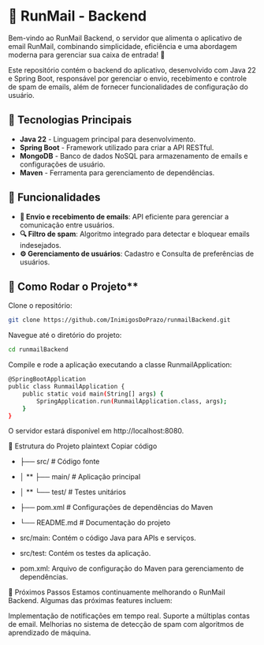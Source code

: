 # 📧 RunMail - Backend
Bem-vindo ao RunMail Backend, o servidor que alimenta o aplicativo de email RunMail, combinando simplicidade, eficiência e uma abordagem moderna para gerenciar sua caixa de entrada! 🚀

Este repositório contém o backend do aplicativo, desenvolvido com Java 22 e Spring Boot, responsável por gerenciar o envio, recebimento e controle de spam de emails, além de fornecer funcionalidades de configuração do usuário.

## 🎨 Tecnologias Principais
- **Java 22** - Linguagem principal para desenvolvimento.
- **Spring Boot** - Framework utilizado para criar a API RESTful.
- **MongoDB** - Banco de dados NoSQL para armazenamento de emails e configurações de usuário.
- **Maven** - Ferramenta para gerenciamento de dependências.

## 🌟 Funcionalidades
- **📩 Envio e recebimento de emails**: API eficiente para gerenciar a comunicação entre usuários.
- **🔍 Filtro de spam**: Algoritmo integrado para detectar e bloquear emails indesejados.
- **⚙️ Gerenciamento de usuários**: Cadastro e Consulta de preferências de usuários.

## 📲 Como Rodar o Projeto**

Clone o repositório:
```bash
git clone https://github.com/InimigosDoPrazo/runmailBackend.git
```    

Navegue até o diretório do projeto:
```bash
cd runmailBackend
``` 

Compile e rode a aplicação executando a classe RunmailApplication:

```bash
@SpringBootApplication
public class RunmailApplication {
    public static void main(String[] args) {
        SpringApplication.run(RunmailApplication.class, args);
    }
}
```

O servidor estará disponível em http://localhost:8080.

📂 Estrutura do Projeto
plaintext
Copiar código
- ├── src/               # Código fonte
- │  ** ├── main/          # Aplicação principal
- │  ** └── test/          # Testes unitários
- ├── pom.xml            # Configurações de dependências do Maven
- └── README.md          # Documentação do projeto

- src/main: Contém o código Java para APIs e serviços.
- src/test: Contém os testes da aplicação.
- pom.xml: Arquivo de configuração do Maven para gerenciamento de dependências.

🚧 Próximos Passos
Estamos continuamente melhorando o RunMail Backend. Algumas das próximas features incluem:

Implementação de notificações em tempo real.
Suporte a múltiplas contas de email.
Melhorias no sistema de detecção de spam com algoritmos de aprendizado de máquina.


